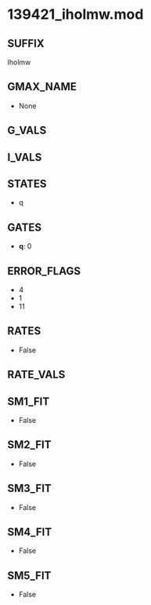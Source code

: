 # 139421_iholmw.mod

## SUFFIX

Iholmw

## GMAX_NAME

- None

## G_VALS


## I_VALS


## STATES

- q

## GATES

- **q**: 0

## ERROR_FLAGS

- 4
- 1
- 11

## RATES

- False

## RATE_VALS


## SM1_FIT

- False

## SM2_FIT

- False

## SM3_FIT

- False

## SM4_FIT

- False

## SM5_FIT

- False


